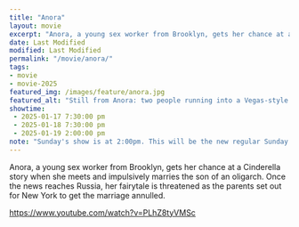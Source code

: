 ```yaml
---
title: "Anora"
layout: movie
excerpt: "Anora, a young sex worker from Brooklyn, gets her chance at a Cinderella story."
date: Last Modified
modified: Last Modified
permalink: "/movie/anora/"
tags: 
- movie
- movie-2025
featured_img: /images/feature/anora.jpg
featured_alt: "Still from Anora: two people running into a Vegas-style wedding chapel"
showtime: 
 - 2025-01-17 7:30:00 pm
 - 2025-01-18 7:30:00 pm
 - 2025-01-19 2:00:00 pm
note: "Sunday's show is at 2:00pm. This will be the new regular Sunday showtime."
---
```


Anora, a young sex worker from Brooklyn, gets her chance at a Cinderella story when she meets and impulsively marries the son of an oligarch. Once the news reaches Russia, her fairytale is threatened as the parents set out for New York to get the marriage annulled.

https://www.youtube.com/watch?v=PLhZ8tyVMSc
